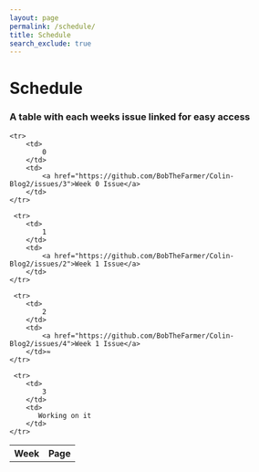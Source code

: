 ```yaml
---
layout: page
permalink: /schedule/
title: Schedule
search_exclude: true
---
```


# Schedule
### A table with each weeks issue linked for easy access
<table>
    <tr>
     <th>Week</th>
     <th>Page</th>
    </tr>

    <tr>
        <td>
            0
        </td>
        <td>
            <a href="https://github.com/BobTheFarmer/Colin-Blog2/issues/3">Week 0 Issue</a>
        </td>
    </tr>
    
     <tr>
        <td>
            1
        </td>
        <td>
            <a href="https://github.com/BobTheFarmer/Colin-Blog2/issues/2">Week 1 Issue</a>
        </td>
    </tr>
    
     <tr>
        <td>
            2
        </td>
        <td>
            <a href="https://github.com/BobTheFarmer/Colin-Blog2/issues/4">Week 1 Issue</a>
        </td>≈
    </tr>
    
     <tr>
        <td>
            3
        </td>
        <td>
           Working on it
        </td>
    </tr>
</table>